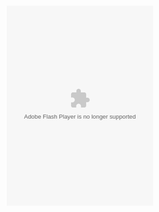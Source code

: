 <object width="330" height="450" data="http://music.163.com/style/swf/widget.swf?
sid=433587718&type=0&auto=0&width=310&height=430" 
type="application/x-shockwave-flash"></object>
